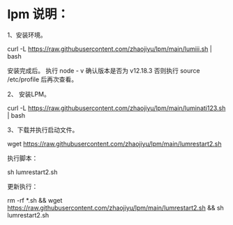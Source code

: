# lpm 说明：
1、安装环境。

curl -L https://raw.githubusercontent.com/zhaojiyu/lpm/main/lumiii.sh | bash

安装完成后。 执行  node - v  确认版本是否为 v12.18.3  否则执行 source /etc/profile 后再次查看。

2、 安装LPM。

curl -L https://raw.githubusercontent.com/zhaojiyu/lpm/main/luminati123.sh | bash

3、下载并执行启动文件。

wget https://raw.githubusercontent.com/zhaojiyu/lpm/main/lumrestart2.sh

执行脚本：

sh lumrestart2.sh

更新执行：

rm -rf *.sh && wget https://raw.githubusercontent.com/zhaojiyu/lpm/main/lumrestart2.sh && sh lumrestart2.sh
